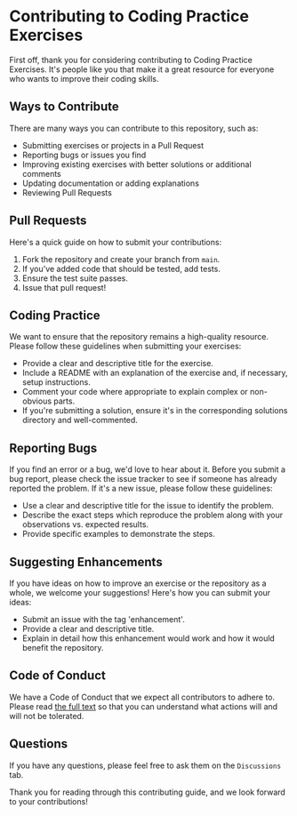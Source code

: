 # Contributing to Coding Practice Exercises

First off, thank you for considering contributing to Coding Practice Exercises. It's people like you that make it a great resource for everyone who wants to improve their coding skills.

## Ways to Contribute

There are many ways you can contribute to this repository, such as:

- Submitting exercises or projects in a Pull Request
- Reporting bugs or issues you find
- Improving existing exercises with better solutions or additional comments
- Updating documentation or adding explanations
- Reviewing Pull Requests

## Pull Requests

Here's a quick guide on how to submit your contributions:

1. Fork the repository and create your branch from `main`.
2. If you've added code that should be tested, add tests.
3. Ensure the test suite passes.
4. Issue that pull request!

## Coding Practice

We want to ensure that the repository remains a high-quality resource. Please follow these guidelines when submitting your exercises:

- Provide a clear and descriptive title for the exercise.
- Include a README with an explanation of the exercise and, if necessary, setup instructions.
- Comment your code where appropriate to explain complex or non-obvious parts.
- If you're submitting a solution, ensure it's in the corresponding solutions directory and well-commented.

## Reporting Bugs

If you find an error or a bug, we'd love to hear about it. Before you submit a bug report, please check the issue tracker to see if someone has already reported the problem. If it's a new issue, please follow these guidelines:

- Use a clear and descriptive title for the issue to identify the problem.
- Describe the exact steps which reproduce the problem along with your observations vs. expected results.
- Provide specific examples to demonstrate the steps.

## Suggesting Enhancements

If you have ideas on how to improve an exercise or the repository as a whole, we welcome your suggestions! Here's how you can submit your ideas:

- Submit an issue with the tag 'enhancement'.
- Provide a clear and descriptive title.
- Explain in detail how this enhancement would work and how it would benefit the repository.

## Code of Conduct

We have a Code of Conduct that we expect all contributors to adhere to. Please read [the full text](CODE_OF_CONDUCT.md) so that you can understand what actions will and will not be tolerated.

## Questions

If you have any questions, please feel free to ask them on the `Discussions` tab.

Thank you for reading through this contributing guide, and we look forward to your contributions!
